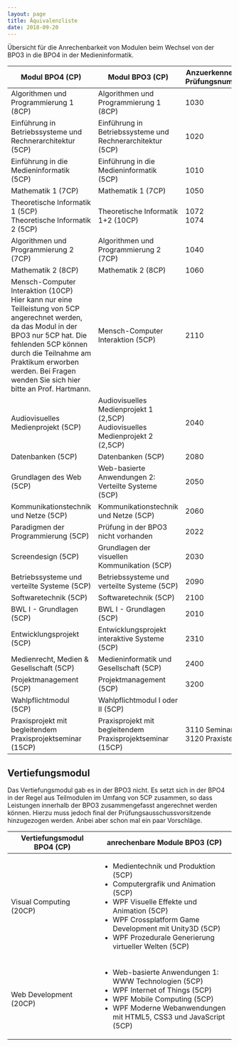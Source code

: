 ```yaml
---
layout: page
title: Äquivalenzliste
date: 2018-09-20
---
```


Übersicht für die Anrechenbarkeit von Modulen beim Wechsel von der BPO3 in die BPO4 in der Medieninformatik.


  <table cellspacing="0" cellpadding="0" class="t1">
    <thead>
      <tr>
        <th width="40%">Modul BPO4 (CP)</th>
        <th width="40%">Modul BPO3 (CP)</th>
        <th>Anzuerkennende Prüfungsnummer</th>
      </tr>
    </thead>
      <tbody>
      <tr>
        <td>Algorithmen und Programmierung 1 (8CP)</td>
        <td>Algorithmen und Programmierung 1 (8CP)</td>
        <td>1030</td>
      </tr>
      <tr>
        <td>Einführung in Betriebssysteme und Rechnerarchitektur<span class="Apple-converted-space">  </span>(5CP)</td>
        <td>Einführung in Betriebssysteme und Rechnerarchitektur (5CP)</td>
        <td>1020</td>
      </tr>
      <tr>
        <td>Einführung in die Medieninformatik<span class="Apple-converted-space">  </span>(5CP)</td>
        <td>Einführung in die Medieninformatik (5CP)</td>
        <td>1010</td>
      </tr>
      <tr>
        <td>Mathematik 1 (7CP)</td>
        <td>Mathematik 1 (7CP)</td>
        <td>1050</td>
      </tr>
      <tr>
        <td>Theoretische Informatik 1 (5CP)<br>Theoretische Informatik 2 (5CP)</td>
        <td>Theoretische Informatik 1+2 (10CP)</td>
        <td>1072<br>1074</td>
      </tr>
      <tr>
        <td>Algorithmen und Programmierung 2 (7CP)</td>
        <td>Algorithmen und Programmierung 2 (7CP)</td>
        <td>1040</td>
      </tr>
      <tr>
        <td>Mathematik 2 (8CP)</td>
        <td>Mathematik 2 (8CP)</td>
        <td>1060</td>
      </tr>
      <tr>
        <td>Mensch-Computer Interaktion (10CP)<br><span class="is-small is-less-important">Hier kann nur eine Teilleistung von 5CP angerechnet werden, da das Modul in der BPO3 nur 5CP hat. Die fehlenden 5CP können durch die Teilnahme am Praktikum erworben werden. Bei Fragen wenden Sie sich hier bitte an Prof. Hartmann.</span></td>
        <td>Mensch-Computer Interaktion (5CP)</td>
        <td>2110</td>
      </tr>
      <tr>
        <td>Audiovisuelles Medienprojekt (5CP)</td>
        <td>Audiovisuelles Medienprojekt 1 (2,5CP)<br>Audiovisuelles Medienprojekt 2 (2,5CP)</td>
        <td>2040</td>
      </tr>
      <tr>
        <td>Datenbanken (5CP)</td>
        <td>Datenbanken (5CP)</td>
        <td>2080</td>
      </tr>
      <tr>
        <td>Grundlagen des Web (5CP)</td>
        <td>Web-basierte Anwendungen 2: Verteilte Systeme (5CP)</td>
        <td>2050</td>
      </tr>
      <tr>
        <td>Kommunikationstechnik und Netze (5CP)</td>
        <td>Kommunikationstechnik und Netze (5CP)</td>
        <td>2060</td>
      </tr>
      <tr>
        <td>Paradigmen der Programmierung (5CP)</td>
        <td>Prüfung in der BPO3 nicht vorhanden</td>
        <td>2022</td>
      </tr>
      <tr>
        <td>Screendesign (5CP)</td>
        <td>Grundlagen der visuellen Kommunikation (5CP)</td>
        <td>2030</td>
      </tr>
      <tr>
        <td>Betriebssysteme und verteilte Systeme (5CP)</td>
        <td>Betriebssysteme und verteilte Systeme (5CP)</td>
        <td>2090</td>
      </tr>
      <tr>
        <td>Softwaretechnik (5CP)</td>
        <td>Softwaretechnik (5CP)</td>
        <td>2100</td>
      </tr>
      <tr>
        <td>BWL I - Grundlagen (5CP)</td>
        <td>BWL I - Grundlagen (5CP)</td>
        <td>2010</td>
      </tr>
      <tr>
        <td>Entwicklungsprojekt (5CP)</td>
        <td>Entwicklungsprojekt interaktive Systeme (5CP)</td>
        <td>2310</td>
      </tr>
      <tr>
        <td>Medienrecht, Medien & Gesellschaft (5CP)</td>
        <td>Medieninformatik und Gesellschaft (5CP)</td>
        <td>2400</td>
        </tr>
      <tr>
        <td>Projektmanagement (5CP)</td>
        <td>Projektmanagement (5CP)</td>
        <td>3200</td>
      </tr>
      <tr>
        <td>Wahlpflichtmodul (5CP)</td>
        <td>Wahlpflichtmodul I oder II (5CP)</td>
        <td></td>
      </tr>
      <tr>
        <td>Praxisprojekt mit begleitendem Praxisprojektseminar (15CP)</td>
        <td>Praxisprojekt mit begleitendem Praxisprojektseminar (15CP)</td>
        <td>3110 Seminar<br>3120 Praxisteil</td>
      </tr>
    </tbody>
  </table>


## Vertiefungsmodul

Das Vertiefungsmodul gab es in der BPO3 nicht. Es setzt sich in der BPO4 in der Regel aus Teilmodulen im Umfang von 5CP zusammen, so dass Leistungen innerhalb der BPO3 zusammengefasst angerechnet werden können. Hierzu muss jedoch final der Prüfungsausschussvorsitzende hinzugezogen werden. Anbei aber schon mal ein paar Vorschläge.

<table cellspacing="0" cellpadding="0" class="t1">
    <thead>
      <tr>
        <th width="40%">Vertiefungsmodul BPO4 (CP)</th>
        <th width="60%">anrechenbare Module BPO3 (CP)</th>
      </tr>
    </thead>
      <tbody>
      <tr>
        <td>Visual Computing (20CP)</td>
        <td>
          <ul>
            <li>Medientechnik und Produktion (5CP)</li>
            <li>Computergrafik und Animation (5CP)</li>
            <li>WPF Visuelle Effekte und Animation (5CP)</li>
            <li>WPF Crossplatform Game Development mit Unity3D (5CP)</li>
            <li>WPF Prozedurale Generierung virtueller Welten (5CP)</li>
          </ul>
        </td>
      </tr>
      <tr>
        <td>Web Development (20CP)</td>
        <td>
          <ul>
            <li>Web-basierte Anwendungen 1: WWW Technologien (5CP)</li>
            <li>WPF Internet of Things (5CP)</li>
            <li>WPF Mobile Computing (5CP)</li>
            <li>WPF Moderne Webanwendungen mit HTML5, CSS3 und JavaScript (5CP)</li>
          </ul>
        </td>
      </tr>
    </tbody>
  </table>



